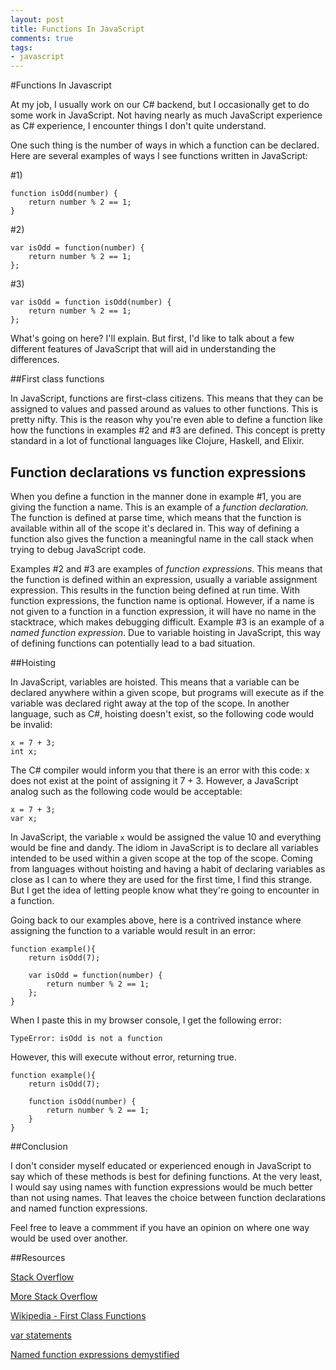 ```yaml
---
layout: post
title: Functions In JavaScript
comments: true
tags:
- javascript
---
```


#Functions In Javascript 

At my job, I usually work on our C# backend, but I occasionally get to do some work in JavaScript. Not having nearly as much JavaScript experience as C# experience, I encounter things I don't quite understand.

One such thing is the number of ways in which a function can be declared. Here are several examples of ways I see functions written in JavaScript:

\#1)

	function isOdd(number) {
		return number % 2 == 1;
	}

\#2)

	var isOdd = function(number) {
		return number % 2 == 1;
	};

\#3)

	var isOdd = function isOdd(number) {
		return number % 2 == 1;
	};

What's going on here? I'll explain. But first, I'd like to talk about a few different features of JavaScript that will aid in understanding the differences.

##First class functions

In JavaScript, functions are first-class citizens. This means that they can be assigned to values and passed around as values to other functions. This is pretty nifty. This is the reason why you're even able to define a function like how the functions in examples #2 and #3 are defined. This concept is pretty standard in a lot of functional languages like Clojure, Haskell, and Elixir.

## Function declarations vs function expressions

When you define a function in the manner done in example #1, you are giving the function a name. This is an example of a *function declaration.* The function is defined at parse time, which means that the function is available within all of the scope it's declared in. This way of defining a function also gives the function a meaningful name in the call stack when trying to debug JavaScript code. 

Examples #2 and #3 are examples of *function expressions*. This means that the function is defined within an expression, usually a variable assignment expression. This results in the function being defined at run time. With function expressions, the function name is optional. However, if a name is not given to a function in a function expression, it will have no name in the stacktrace, which makes debugging difficult. Example #3 is an example of a *named function expression*. Due to variable hoisting in JavaScript, this way of defining functions can potentially lead to a bad situation.

##Hoisting

In JavaScript, variables are hoisted. This means that a variable can be declared anywhere within a given scope, but programs will execute as if the variable was declared right away at the top of the scope. In another language, such as C#, hoisting doesn't exist, so the following code would be invalid:

	x = 7 + 3;
	int x;

The C# compiler would inform you that there is an error with this code: x does not exist at the point of assigning it 7 + 3. However, a JavaScript analog such as the following code would be acceptable:

	x = 7 + 3;
	var x;

In JavaScript, the variable `x` would be assigned the value 10 and everything would be fine and dandy. The idiom in JavaScript is to declare all variables intended to be used within a given scope at the top of the scope. Coming from languages without hoisting and having a habit of declaring variables as close as I can to where they are used for the first time, I find this strange. But I get the idea of letting people know what they're going to encounter in a function.

Going back to our examples above, here is a contrived instance where assigning the function to a variable would result in an error:

	function example(){
		return isOdd(7);

		var isOdd = function(number) {
			return number % 2 == 1;
		};
	}

When I paste this in my browser console, I get the following error:

	TypeError: isOdd is not a function

However, this will execute without error, returning true.

	function example(){
		return isOdd(7);

		function isOdd(number) {
			return number % 2 == 1;
		}
	}

##Conclusion

I don't consider myself educated or experienced enough in JavaScript to say which of these methods is best for defining functions. At the very least, I would say using names with function expressions would be much better than not using names. That leaves the choice between function declarations and named function expressions.

Feel free to leave a commment if you have an opinion on where one way would be used over another.

##Resources

[Stack Overflow](http://stackoverflow.com/questions/336859/var-functionname-function-vs-function-functionname)

[More Stack Overflow](http://programmers.stackexchange.com/questions/160732/function-declaration-as-var-instead-of-function)

[Wikipedia - First Class Functions](https://en.wikipedia.org/wiki/First-class_function)

[var statements](https://developer.mozilla.org/en-US/docs/Web/JavaScript/Reference/Statements/var)

[Named function expressions demystified](http://kangax.github.io/nfe/)
